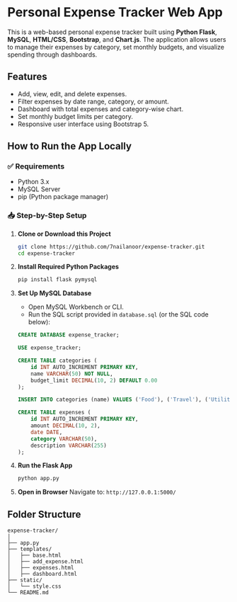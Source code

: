 #  Personal Expense Tracker Web App

This is a web-based personal expense tracker built using **Python Flask**, **MySQL**, **HTML/CSS**, **Bootstrap**, and **Chart.js**. The application allows users to manage their expenses by category, set monthly budgets, and visualize spending through dashboards.


##  Features

- Add, view, edit, and delete expenses.
- Filter expenses by date range, category, or amount.
- Dashboard with total expenses and category-wise chart.
- Set monthly budget limits per category.
- Responsive user interface using Bootstrap 5.


##  How to Run the App Locally

### ✅ Requirements

- Python 3.x
- MySQL Server
- pip (Python package manager)

### 📥 Step-by-Step Setup

1. **Clone or Download this Project**
   ```bash
   git clone https://github.com/7nailanoor/expense-tracker.git
   cd expense-tracker
   ```

2. **Install Required Python Packages**
   ```bash
   pip install flask pymysql
   ```

3. **Set Up MySQL Database**
   - Open MySQL Workbench or CLI.
   - Run the SQL script provided in `database.sql` (or the SQL code below):

   ```sql
   CREATE DATABASE expense_tracker;

   USE expense_tracker;

   CREATE TABLE categories (
       id INT AUTO_INCREMENT PRIMARY KEY,
       name VARCHAR(50) NOT NULL,
       budget_limit DECIMAL(10, 2) DEFAULT 0.00
   );

   INSERT INTO categories (name) VALUES ('Food'), ('Travel'), ('Utilities'), ('Others');

   CREATE TABLE expenses (
       id INT AUTO_INCREMENT PRIMARY KEY,
       amount DECIMAL(10, 2),
       date DATE,
       category VARCHAR(50),
       description VARCHAR(255)
   );
   ```

4. **Run the Flask App**
   ```bash
   python app.py
   ```

5. **Open in Browser**
   Navigate to: `http://127.0.0.1:5000/`


##  Folder Structure

```
expense-tracker/
│
├── app.py
├── templates/
│   ├── base.html
│   ├── add_expense.html
│   ├── expenses.html
│   ├── dashboard.html
├── static/
│   └── style.css
└── README.md
```



